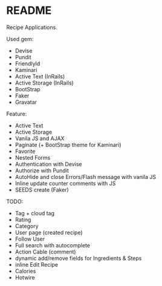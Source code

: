 # README

Recipe Applications.

Used gem:
* Devise
* Pundit
* FriendlyId
* Kaminari
* Active Text (InRails)
* Active Storage (InRails)
* BootStrap
* Faker
* Gravatar

Feature:
* Active Text
* Active Storage
* Vanila JS and AJAX
* Paginate (+ BootStrap theme for Kaminari)
* Favorite
* Nested Forms
* Authentication with Devise
* Authorize with Pundit
* AutoHide and close Errors/Flash message with vanila JS
* Inline update counter comments with JS
* SEEDS create (Faker)

TODO:
* Tag + cloud tag
* Rating
* Category
* User page (created recipe)
* Follow User
* Full search with autocomplete
* Action Cable (comment)
* dynamic add/remove fields for Ingredients & Steps
* inline Edit Recipe
* Calories
* Hotwire

